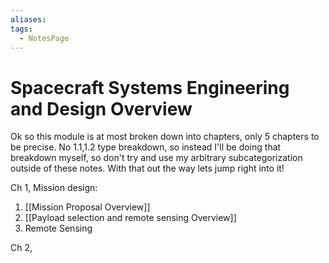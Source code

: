 ```yaml
---
aliases: 
tags:
  - NotesPage
---
```


# Spacecraft Systems Engineering and Design Overview

Ok so this module is at most broken down into chapters, only 5 chapters to be precise. No 1.1,1.2 type breakdown, so instead I'll be doing that breakdown myself, so don't try and use my arbitrary subcategorization outside of these notes. With that out the way lets jump right into it!

Ch 1, Mission design:
1) [[Mission Proposal Overview]]
2) [[Payload selection and remote sensing Overview]]
3) Remote Sensing

Ch 2, 
